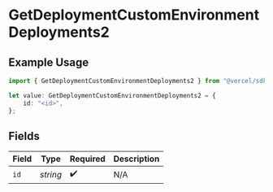 # GetDeploymentCustomEnvironmentDeployments2

## Example Usage

```typescript
import { GetDeploymentCustomEnvironmentDeployments2 } from "@vercel/sdk/models/operations";

let value: GetDeploymentCustomEnvironmentDeployments2 = {
    id: "<id>",
};
```

## Fields

| Field              | Type               | Required           | Description        |
| ------------------ | ------------------ | ------------------ | ------------------ |
| `id`               | *string*           | :heavy_check_mark: | N/A                |